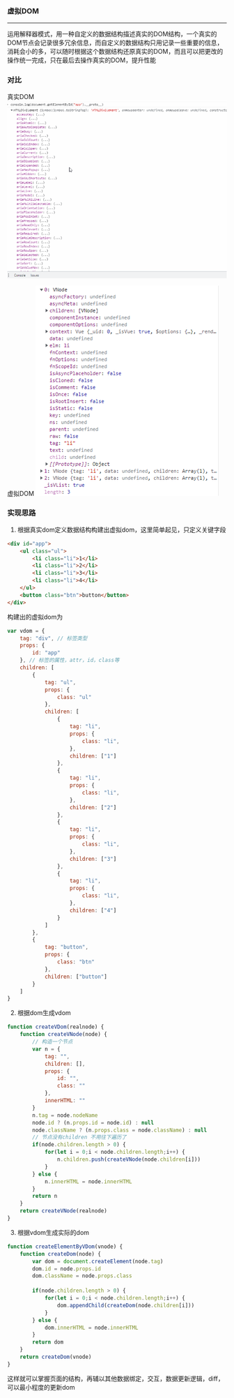 ### 虚拟DOM
***
运用解释器模式，用一种自定义的数据结构描述真实的DOM结构，一个真实的DOM节点会记录很多冗余信息，而自定义的数据结构只用记录一些重要的信息，消耗会小的多，可以随时根据这个数据结构还原真实的DOM，而且可以把更改的操作统一完成，只在最后去操作真实的DOM，提升性能

### 对比
真实DOM
![](https://raw.githubusercontent.com/heyach/blog/main/images/vuesourcecode/real-dom.gif)

虚拟DOM
![](https://raw.githubusercontent.com/heyach/blog/main/images/vuesourcecode/virtual-dom.jpg)

### 实现思路
1. 根据真实dom定义数据结构构建出虚拟dom，这里简单起见，只定义关键字段
```html
<div id="app">
    <ul class="ul">
        <li class="li">1</li>
        <li class="li">2</li>
        <li class="li">3</li>
        <li class="li">4</li>
    </ul>
    <button class="btn">button</button>
</div>
```
构建出的虚拟dom为
```js
var vdom = {
    tag: "div", // 标签类型
    props: {
        id: "app"
    }, // 标签的属性，attr，id，class等
    children: [
        {
            tag: "ul",
            props: {
                class: "ul"
            },
            children: [
                {
                    tag: "li",
                    props: {
                        class: "li",
                    },
                    children: ["1"]
                },
                {
                    tag: "li",
                    props: {
                        class: "li",
                    },
                    children: ["2"]
                },
                {
                    tag: "li",
                    props: {
                        class: "li",
                    },
                    children: ["3"]
                },
                {
                    tag: "li",
                    props: {
                        class: "li",
                    },
                    children: ["4"]
                }
            ]
        },
        {
            tag: "button",
            props: {
                class: "btn"
            },
            children: ["button"]
        }
    ]
}
```
2. 根据dom生成vdom
```js
function createVDom(realnode) {
    function createVNode(node) {
        // 构造一个节点
        var n = {
            tag: "",
            children: [],
            props: {
                id: "",
                class: ""
            },
            innerHTML: ""
        }
        n.tag = node.nodeName
        node.id ? (n.props.id = node.id) : null
        node.className ? (n.props.class = node.className) : null
        // 节点没有children 不用往下遍历了
        if(node.children.length > 0) {
            for(let i = 0;i < node.children.length;i++) {
                n.children.push(createVNode(node.children[i]))
            }
        } else {
            n.innerHTML = node.innerHTML
        }
        return n
    }
    return createVNode(realnode)
}
```
3. 根据vdom生成实际的dom
```js
function createElementByVDom(vnode) {
    function createDom(node) {
        var dom = document.createElement(node.tag)
        dom.id = node.props.id
        dom.className = node.props.class

        if(node.children.length > 0) {
            for(let i = 0;i < node.children.length;i++) {
                dom.appendChild(createDom(node.children[i]))
            }
        } else {
            dom.innerHTML = node.innerHTML
        }
        return dom
    }
    return createDom(vnode)
}
```
这样就可以掌握页面的结构，再辅以其他数据绑定，交互，数据更新逻辑，diff，可以最小程度的更新dom
